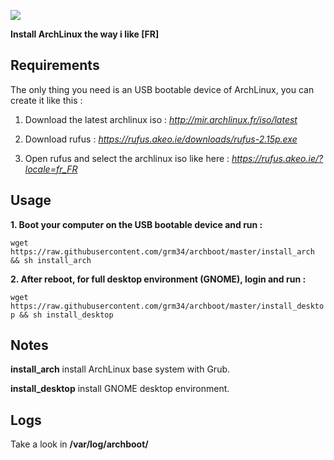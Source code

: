 ![](http://i.imgur.com/z4nv4Kj.png)

**Install ArchLinux the way i like [FR]**

## Requirements

The only thing you need is an USB bootable device of ArchLinux, you can create it like this :

1. Download the latest archlinux iso : *http://mir.archlinux.fr/iso/latest*

2. Download rufus : *https://rufus.akeo.ie/downloads/rufus-2.15p.exe*

3. Open rufus and select the archlinux iso like here : *https://rufus.akeo.ie/?locale=fr_FR*

## Usage

**1. Boot your computer on the USB bootable device and run :**

`wget https://raw.githubusercontent.com/grm34/archboot/master/install_arch && sh install_arch`

**2. After reboot, for full desktop environment (GNOME), login and run :**

`wget https://raw.githubusercontent.com/grm34/archboot/master/install_desktop && sh install_desktop`

## Notes

**install_arch** install ArchLinux base system with Grub.

**install_desktop** install GNOME desktop environment.

## Logs
Take a look in **/var/log/archboot/**
